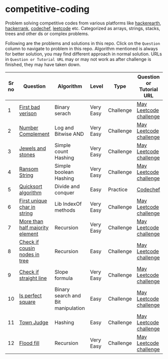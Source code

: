 # competitive-coding

Problem solving competitive codes from various platforms like [hackerearth](https://www.hackerearth.com/challenges/), [hackerrank](https://www.hackerrank.com/), [codechef](https://www.codechef.com/), [leetcode](https://leetcode.com/) etc. Categorized as arrays, strings, stacks, trees and other ds or complex problems.

Following are the problems and solutions in this repo. Click on the `Question` column to navigate to problem in this repo. Algorithm mentioned is always for better solution, you may find different approach in normal solution. URLs in `Question or Tutorial URL` may or may not work as after challenge is finished, they may have taken down.

Sr no | Question | Algorithm | Level | Type | Question or Tutorial URL
--- | --- | --- | --- | --- | ---
1 | [First bad verison](random/first_bad_version/README.md) | Binary serach | Very Easy | Challenge | [ May Leetcode challenge](https://leetcode.com/explore/challenge/card/may-leetcoding-challenge/534/week-1-may-1st-may-7th/3316/)
2 | [Number Complement](random/number_complement/README.md) | Log and Bitwise AND | Very Easy | Challenge | [May Leetcode challenge](https://leetcode.com/explore/challenge/card/may-leetcoding-challenge/534/week-1-may-1st-may-7th/3319/)
3 | [Jewels and stones](string/jewels_and_stones/README.md) | Simple count Hashing | Very Easy | Challenge | [May Leetcode challenge](https://leetcode.com/explore/challenge/card/may-leetcoding-challenge/534/week-1-may-1st-may-7th/3317/)
4 | [Ransom String](string/ransom_string/README.md) | Simple boolean Hashing | Very Easy | Challenge | [May Leetcode challenge](https://leetcode.com/explore/challenge/card/may-leetcoding-challenge/534/week-1-may-1st-may-7th/3318/)
5 | [Quicksort algorithm](array/quicksort/README.md) | Divide and conquer | Easy | Practice | [Codechef](https://discuss.codechef.com/t/data-structure-tutorial-array/13551)
6 | [First unique char in string](string/first_unique_character/README.md) | Lib IndexOf methods | Very Easy | Challenge | [May Leetcode challenge](https://leetcode.com/explore/challenge/card/may-leetcoding-challenge/534/week-1-may-1st-may-7th/3320/)
7 | [More than half majority element](array/more_than_half_majority_element/README.md) | Recursion | Very Easy | Challenge | [May Leetcode challenge](https://leetcode.com/explore/challenge/card/may-leetcoding-challenge/534/week-1-may-1st-may-7th/3321/)
8 | [Check if cousin nodes in tree](tree/check_if_cousins/README.md) | Recursion | Easy | Challenge | [May Leetcode challenge](https://leetcode.com/explore/challenge/card/may-leetcoding-challenge/534/week-1-may-1st-may-7th/3322/)
9 | [Check if straight line](random/check_if_straight_line/README.md) | Slope formula | Very Easy | Challenge | [May Leetcode challenge](https://leetcode.com/explore/challenge/card/may-leetcoding-challenge/534/week-1-may-1st-may-7th/3323/)
10 | [Is perfect square](random/is_perfect_square/README.md) | Binary search and Bit manipulation | Easy | Challenge | [May Leetcode challenge](https://leetcode.com/explore/challenge/card/may-leetcoding-challenge/535/week-2-may-8th-may-14th/3324/)
11 | [Town Judge](array/town_judge/README.md) | Hashing | Easy | Challenge | [May Leetcode challenge](https://leetcode.com/explore/challenge/card/may-leetcoding-challenge/535/week-2-may-8th-may-14th/3325/)
12 | [Flood fill](string/flood_fill/README.md) | Recursion | Very Easy | Challenge | [May Leetcode challenge](https://leetcode.com/explore/challenge/card/may-leetcoding-challenge/535/week-2-may-8th-may-14th/3326/)
